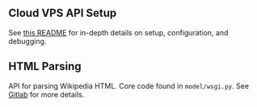 ## Cloud VPS API Setup
See [this README](https://github.com/wikimedia/research-api-endpoint-template/blob/master/README.md) for in-depth details on setup, configuration, and debugging.

## HTML Parsing
API for parsing Wikipedia HTML. Core code found in `model/wsgi.py`.
See [Gitlab](https://gitlab.wikimedia.org/repos/research/html-dumps) for more details.
